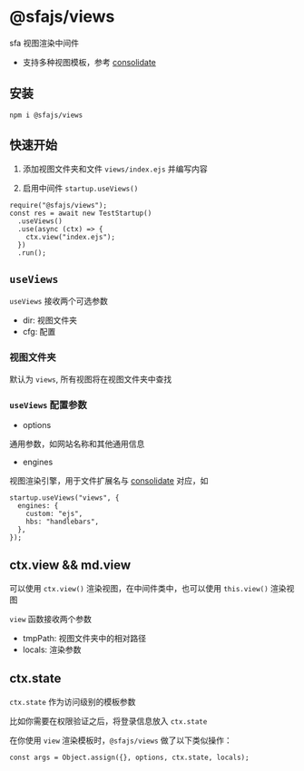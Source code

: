 # @sfajs/views

sfa 视图渲染中间件

- 支持多种视图模板，参考 [consolidate](https://github.com/tj/consolidate.js)

## 安装

```
npm i @sfajs/views
```

## 快速开始

1. 添加视图文件夹和文件 `views/index.ejs` 并编写内容

2. 启用中间件 `startup.useViews()`

```JS
require("@sfajs/views");
const res = await new TestStartup()
  .useViews()
  .use(async (ctx) => {
    ctx.view("index.ejs");
  })
  .run();
```

## `useViews`

`useViews` 接收两个可选参数

- dir: 视图文件夹
- cfg: 配置

### 视图文件夹

默认为 `views`, 所有视图将在视图文件夹中查找

### `useViews` 配置参数

- options

通用参数，如网站名称和其他通用信息

- engines

视图渲染引擎，用于文件扩展名与 [consolidate](https://github.com/tj/consolidate.js) 对应，如

```JS
startup.useViews("views", {
  engines: {
    custom: "ejs",
    hbs: "handlebars",
  },
});
```

## ctx.view && md.view

可以使用 `ctx.view()` 渲染视图，在中间件类中，也可以使用 `this.view()` 渲染视图

`view` 函数接收两个参数

- tmpPath: 视图文件夹中的相对路径
- locals: 渲染参数

## ctx.state

`ctx.state` 作为访问级别的模板参数

比如你需要在权限验证之后，将登录信息放入 `ctx.state`

在你使用 `view` 渲染模板时，`@sfajs/views` 做了以下类似操作：

```JS
const args = Object.assign({}, options, ctx.state, locals);
```
